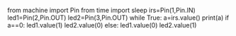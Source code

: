 from machine import Pin
from time import sleep
irs=Pin(1,Pin.IN)
led1=Pin(2,Pin.OUT)
led2=Pin(3,Pin.OUT)
while True:
    a=irs.value()
    print(a)
    if a==0:
        led1.value(1)
        led2.value(0)
    else:
        led1.value(0)
        led2.value(1)
        
        
        
        
        
        
        
        
        
        
        
        
        
        
        
        
        
        
        
        
        
        
        
        
        
